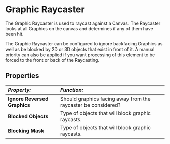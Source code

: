 # Graphic Raycaster

The Graphic Raycaster is used to raycast against a Canvas. The Raycaster looks at all Graphics on the canvas and determines if any of them have been hit.

The Graphic Raycaster can be configured to ignore backfacing Graphics as well as be blocked by 2D or 3D objects that exist in front of it. A manual priority can also be applied if you want processing of this element to be forced to the front or back of the Raycasting.

## Properties

|**_Property:_** |**_Function:_** |
|:---|:---|
|__Ignore Reversed Graphics__ | Should graphics facing away from the raycaster be considered? |
|__Blocked Objects__ | Type of objects that will block graphic raycasts. |
|__Blocking Mask__ | Type of objects that will block graphic raycasts. |

